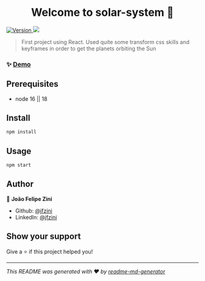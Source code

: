 <h1 align="center">Welcome to solar-system 👋</h1>
<p>
  <a href="https://www.npmjs.com/package/solar-system" target="_blank">
    <img alt="Version" src="https://img.shields.io/npm/v/solar-system.svg">
  </a>
  <img src="https://img.shields.io/badge/node-16%20%7C%7C%2018-blue.svg" />
</p>

> First project using React. Used quite some transform css skills and keyframes in order to get the planets orbiting the Sun

### ✨ [Demo](https://imgur.com/1jeeB32)

## Prerequisites

- node 16 || 18

## Install

```sh
npm install
```

## Usage

```sh
npm start
```

## Author

👤 **João Felipe Zini**

* Github: [@jfzini](https://github.com/jfzini)
* LinkedIn: [@jfzini](https://linkedin.com/in/jfzini)

## Show your support

Give a ⭐️ if this project helped you!

***
_This README was generated with ❤️ by [readme-md-generator](https://github.com/kefranabg/readme-md-generator)_